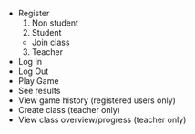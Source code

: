 - Register
  1. Non student
  2. Student
    - Join class
  3. Teacher
- Log In
- Log Out
- Play Game
- See results
- View game history (registered users only)
- Create class (teacher only)
- View class overview/progress (teacher only)
